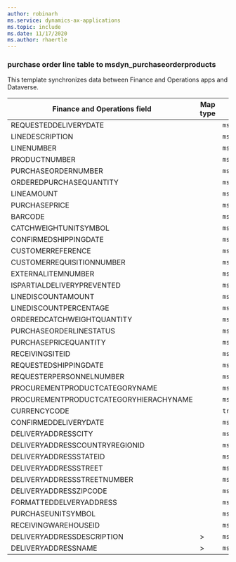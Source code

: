 ```yaml
---
author: robinarh
ms.service: dynamics-ax-applications
ms.topic: include
ms.date: 11/17/2020
ms.author: rhaertle
---
```


### purchase order line table to msdyn_purchaseorderproducts

This template synchronizes data between Finance and Operations apps and Dataverse.

Finance and Operations field | Map type | Customer engagement field | Default value
---|---|---|---
REQUESTEDDELIVERYDATE |  | `msdyn_dateexpected` | 
LINEDESCRIPTION |  | `msdyn_description` | 
LINENUMBER |  | `msdyn_lineorder` | 
PRODUCTNUMBER |  | `msdyn_product.msdyn_productnumber` | 
PURCHASEORDERNUMBER |  | `msdyn_purchaseorder.msdyn_name` | 
ORDEREDPURCHASEQUANTITY |  | `msdyn_quantity` | 
LINEAMOUNT |  | `msdyn_lineamount` | 
PURCHASEPRICE |  | `msdyn_unitcost` | 
BARCODE |  | `msdyn_barcode` | 
CATCHWEIGHTUNITSYMBOL |  | `msdyn_catchweightunitsymbol.msdyn_symbol` | 
CONFIRMEDSHIPPINGDATE |  | `msdyn_confirmedshippingdate` | 
CUSTOMERREFERENCE |  | `msdyn_customerreference` | 
CUSTOMERREQUISITIONNUMBER |  | `msdyn_customerrequisitionnumber` | 
EXTERNALITEMNUMBER |  | `msdyn_externalitemnumber` | 
ISPARTIALDELIVERYPREVENTED |  | `msdyn_ispartialdeliveryprevented` | 
LINEDISCOUNTAMOUNT |  | `msdyn_linediscountamount` | 
LINEDISCOUNTPERCENTAGE |  | `msdyn_linediscountpercentage` | 
ORDEREDCATCHWEIGHTQUANTITY |  | `msdyn_orderedcatchweightquantity` | 
PURCHASEORDERLINESTATUS |  | `msdyn_purchaseorderlinestatus` | 
PURCHASEPRICEQUANTITY |  | `msdyn_purchasepricequantity` | 
RECEIVINGSITEID |  | `msdyn_receivingsiteid.msdyn_siteid` | 
REQUESTEDSHIPPINGDATE |  | `msdyn_requestedshippingdate` | 
REQUESTERPERSONNELNUMBER |  | `msdyn_requesterpersonnelnumber.cdm_workernumber` | 
PROCUREMENTPRODUCTCATEGORYNAME |  | `msdyn_procurementproductcategory.msdyn_name` | 
PROCUREMENTPRODUCTCATEGORYHIERACHYNAME |  | `msdyn_procurementproductcategory.msdyn_hierarchy.msdyn_name` | 
CURRENCYCODE |  | `transactioncurrencyid.isocurrencycode` | 
CONFIRMEDDELIVERYDATE |  | `msdyn_confirmeddeliverydate` | 
DELIVERYADDRESSCITY |  | `msdyn_deliveryaddresscity` | 
DELIVERYADDRESSCOUNTRYREGIONID |  | `msdyn_deliveryaddresscountryregionid` | 
DELIVERYADDRESSSTATEID |  | `msdyn_deliveryaddressstate` | 
DELIVERYADDRESSSTREET |  | `msdyn_deliveryaddressstreet` | 
DELIVERYADDRESSSTREETNUMBER |  | `msdyn_deliveryaddressstreetnumber` | 
DELIVERYADDRESSZIPCODE |  | `msdyn_deliveryaddresszipcode` | 
FORMATTEDDELVERYADDRESS |  | `msdyn_formatteddeliveryaddress` | 
PURCHASEUNITSYMBOL |  | `msdyn_unit.msdyn_symbol` | 
RECEIVINGWAREHOUSEID |  | `msdyn_associatetowarehouse.msdyn_warehouseidentifier` | 
DELIVERYADDRESSDESCRIPTION | > | `msdyn_deliveryaddressdescription` | 
DELIVERYADDRESSNAME | > | `msdyn_deliveryaddressname` | 
